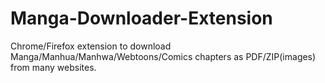 # Manga-Downloader-Extension
Chrome/Firefox extension to download Manga/Manhua/Manhwa/Webtoons/Comics chapters as PDF/ZIP(images) from many websites.
